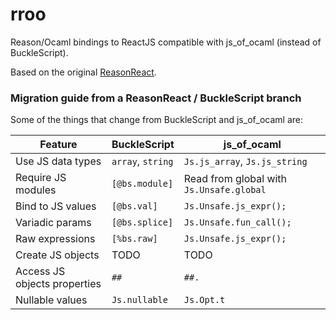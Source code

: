 # rroo

Reason/Ocaml bindings to ReactJS compatible with js_of_ocaml (instead of BuckleScript).

Based on the original [ReasonReact](https://github.com/reasonml/reason-react/).

### Migration guide from a ReasonReact / BuckleScript branch

Some of the things that change from BuckleScript and js_of_ocaml are:

| Feature                      | BuckleScript      | js_of_ocaml                              |
| ---------------------------- | ----------------- | ---------------------------------------- |
| Use JS data types            | `array`, `string` | `Js.js_array`, `Js.js_string`            |
| Require JS modules           | `[@bs.module]`    | Read from global with `Js.Unsafe.global` |
| Bind to JS values            | `[@bs.val]`       | `Js.Unsafe.js_expr();`                   |
| Variadic params              | `[@bs.splice]`    | `Js.Unsafe.fun_call();`                  |
| Raw expressions              | `[%bs.raw]`       | `Js.Unsafe.js_expr();`                   |
| Create JS objects            | TODO              | TODO                                     |
| Access JS objects properties | `##`              | `##.`                                    |
| Nullable values              | `Js.nullable`     | `Js.Opt.t`                               |
